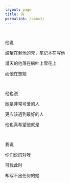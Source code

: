 ```yaml
---
layout: page
title: 诗
permalink: /about/
---
```


<br/>

他说  

螃蟹在剥他的壳，笔记本在写他  

漫天的他落在枫叶上雪花上  

而他在想她  

<br/>

他也说  

她是非常可爱的人  

更应该遇到最好的人  

他也真希望他就是  

<br/>

我说  

你们说的对呀  

可我此时  

却写不出任何的她  

<br/>
